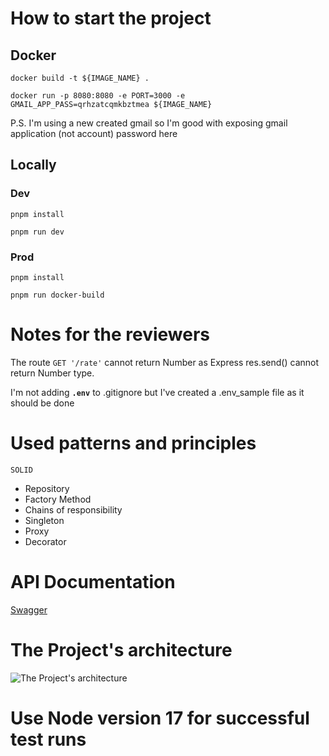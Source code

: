 # How to start the project
## Docker

`docker build -t ${IMAGE_NAME} .`

`docker run -p 8080:8080 -e PORT=3000 -e GMAIL_APP_PASS=qrhzatcqmkbztmea ${IMAGE_NAME}`

P.S. I'm using a new created gmail so I'm good with exposing gmail application (not account) password here

## Locally

### Dev

`pnpm install`

`pnpm run dev`

### Prod

`pnpm install`

`pnpm run docker-build`


# Notes for the reviewers

The route `GET '/rate'` cannot return Number as Express res.send() cannot return Number type.

I'm not adding **`.env`** to .gitignore but I've created a .env_sample file as it should be done

# Used patterns and principles
`SOLID`

* Repository
* Factory Method
* Chains of responsibility
* Singleton
* Proxy
* Decorator

# API Documentation

[Swagger](https://github.com/AndriiPopovych/gses/blob/main/gses2swagger.yaml)

# The Project's architecture

![The Project's architecture](https://i.ibb.co/hDR2zZy/Untitled-1.png)


# Use Node version 17 for successful test runs
